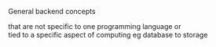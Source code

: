 General backend concepts 

that are not specific to one programming language or<br>
tied to a specific aspect of computing eg database to storage
